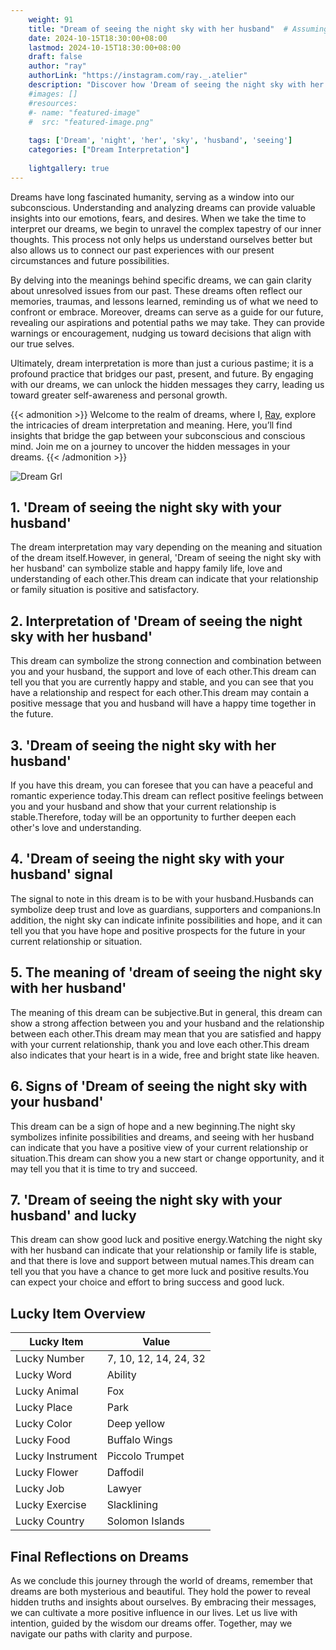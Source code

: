 ```yaml
---
    weight: 91
    title: "Dream of seeing the night sky with her husband"  # Assuming 'title' column exists
    date: 2024-10-15T18:30:00+08:00
    lastmod: 2024-10-15T18:30:00+08:00
    draft: false
    author: "ray"
    authorLink: "https://instagram.com/ray._.atelier"
    description: "Discover how 'Dream of seeing the night sky with her husband' can interpret your future and uncover its significant meanings in your life."
    #images: []
    #resources:
    #- name: "featured-image"
    #  src: "featured-image.png"
    
    tags: ['Dream', 'night', 'her', 'sky', 'husband', 'seeing']
    categories: ["Dream Interpretation"]
    
    lightgallery: true
---
```

    
Dreams have long fascinated humanity, serving as a window into our subconscious. Understanding and analyzing dreams can provide valuable insights into our emotions, fears, and desires. When we take the time to interpret our dreams, we begin to unravel the complex tapestry of our inner thoughts. This process not only helps us understand ourselves better but also allows us to connect our past experiences with our present circumstances and future possibilities.

By delving into the meanings behind specific dreams, we can gain clarity about unresolved issues from our past. These dreams often reflect our memories, traumas, and lessons learned, reminding us of what we need to confront or embrace. Moreover, dreams can serve as a guide for our future, revealing our aspirations and potential paths we may take. They can provide warnings or encouragement, nudging us toward decisions that align with our true selves.

Ultimately, dream interpretation is more than just a curious pastime; it is a profound practice that bridges our past, present, and future. By engaging with our dreams, we can unlock the hidden messages they carry, leading us toward greater self-awareness and personal growth.

{{< admonition >}}
Welcome to the realm of dreams, where I, [Ray](https://instagram.com/ray._.atelier), explore the intricacies of dream interpretation and meaning. Here, you’ll find insights that bridge the gap between your subconscious and conscious mind. Join me on a journey to uncover the hidden messages in your dreams.
{{< /admonition >}}

![Dream Grl](https://cdn.pixabay.com/photo/2017/11/02/03/35/gothic-2910057_1280.jpg "Dream Grl")

## 1. 'Dream of seeing the night sky with your husband'
The dream interpretation may vary depending on the meaning and situation of the dream itself.However, in general, 'Dream of seeing the night sky with her husband' can symbolize stable and happy family life, love and understanding of each other.This dream can indicate that your relationship or family situation is positive and satisfactory.

## 2. Interpretation of 'Dream of seeing the night sky with her husband'
This dream can symbolize the strong connection and combination between you and your husband, the support and love of each other.This dream can tell you that you are currently happy and stable, and you can see that you have a relationship and respect for each other.This dream may contain a positive message that you and husband will have a happy time together in the future.

## 3. 'Dream of seeing the night sky with her husband'
If you have this dream, you can foresee that you can have a peaceful and romantic experience today.This dream can reflect positive feelings between you and your husband and show that your current relationship is stable.Therefore, today will be an opportunity to further deepen each other's love and understanding.

## 4. 'Dream of seeing the night sky with your husband' signal
The signal to note in this dream is to be with your husband.Husbands can symbolize deep trust and love as guardians, supporters and companions.In addition, the night sky can indicate infinite possibilities and hope, and it can tell you that you have hope and positive prospects for the future in your current relationship or situation.

## 5. The meaning of 'dream of seeing the night sky with her husband'
The meaning of this dream can be subjective.But in general, this dream can show a strong affection between you and your husband and the relationship between each other.This dream may mean that you are satisfied and happy with your current relationship, thank you and love each other.This dream also indicates that your heart is in a wide, free and bright state like heaven.

## 6. Signs of 'Dream of seeing the night sky with your husband'
This dream can be a sign of hope and a new beginning.The night sky symbolizes infinite possibilities and dreams, and seeing with her husband can indicate that you have a positive view of your current relationship or situation.This dream can show you a new start or change opportunity, and it may tell you that it is time to try and succeed.

## 7. 'Dream of seeing the night sky with your husband' and lucky
This dream can show good luck and positive energy.Watching the night sky with her husband can indicate that your relationship or family life is stable, and that there is love and support between mutual names.This dream can tell you that you have a chance to get more luck and positive results.You can expect your choice and effort to bring success and good luck.

## Lucky Item Overview
| Lucky Item          | Value              |
|---------------|--------------------|
| Lucky Number        | 7, 10, 12, 14, 24, 32  |
| Lucky Word          | Ability |
| Lucky Animal        | Fox |
| Lucky Place         | Park     |
| Lucky Color         | Deep yellow     |
| Lucky Food          | Buffalo Wings      |
| Lucky Instrument    | Piccolo Trumpet |
| Lucky Flower        | Daffodil    |
| Lucky Job           | Lawyer       |
| Lucky Exercise      | Slacklining  |
| Lucky Country       | Solomon Islands    |


##  Final Reflections on Dreams

As we conclude this journey through the world of dreams, remember that dreams are both mysterious and beautiful. They hold the power to reveal hidden truths and insights about ourselves. By embracing their messages, we can cultivate a more positive influence in our lives. Let us live with intention, guided by the wisdom our dreams offer. Together, may we navigate our paths with clarity and purpose.
